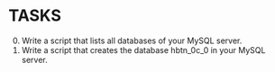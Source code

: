 # TASKS 
0. Write a script that lists all databases of your MySQL server.
1. Write a script that creates the database hbtn_0c_0 in your MySQL server.